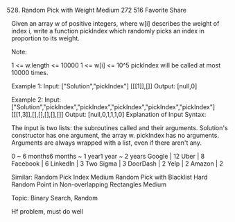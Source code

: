 528. Random Pick with Weight
Medium 272 516 Favorite Share 

Given an array w of positive integers, where w[i] describes the weight of index i, write a function pickIndex which randomly picks an index in proportion to its weight.

Note:

1 <= w.length <= 10000
1 <= w[i] <= 10^5
pickIndex will be called at most 10000 times.

Example 1:
Input: 
["Solution","pickIndex"]
[[[1]],[]]
Output: [null,0]

Example 2:
Input: 
["Solution","pickIndex","pickIndex","pickIndex","pickIndex","pickIndex"]
[[[1,3]],[],[],[],[],[]]
Output: [null,0,1,1,1,0]
Explanation of Input Syntax:

The input is two lists: the subroutines called and their arguments. Solution's constructor has one argument, the array w. pickIndex has no arguments. Arguments are always wrapped with a list, even if there aren't any.

0 ~ 6 months6 months ~ 1 year1 year ~ 2 years
Google | 12 Uber | 8 Facebook | 6 LinkedIn | 3 Two Sigma | 3 DoorDash | 2 Yelp | 2 Amazon | 2 

Similar:
Random Pick Index Medium 
Random Pick with Blacklist Hard 
Random Point in Non-overlapping Rectangles Medium

Topic: Binary Search, Random

Hf problem, must do well
